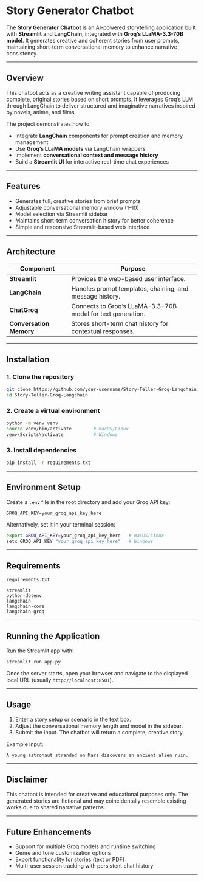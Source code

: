 
# Story Generator Chatbot

The **Story Generator Chatbot** is an AI-powered storytelling application built with **Streamlit** and **LangChain**, integrated with **Groq’s LLaMA-3.3-70B model**.
It generates creative and coherent stories from user prompts, maintaining short-term conversational memory to enhance narrative consistency.

---

## Overview

This chatbot acts as a creative writing assistant capable of producing complete, original stories based on short prompts.
It leverages Groq’s LLM through LangChain to deliver structured and imaginative narratives inspired by novels, anime, and films.

The project demonstrates how to:

* Integrate **LangChain** components for prompt creation and memory management
* Use **Groq’s LLaMA models** via LangChain wrappers
* Implement **conversational context and message history**
* Build a **Streamlit UI** for interactive real-time chat experiences

---

## Features

* Generates full, creative stories from brief prompts
* Adjustable conversational memory window (1–10)
* Model selection via Streamlit sidebar
* Maintains short-term conversation history for better coherence
* Simple and responsive Streamlit-based web interface

---

## Architecture

| Component               | Purpose                                                     |
| ----------------------- | ----------------------------------------------------------- |
| **Streamlit**           | Provides the web-based user interface.                      |
| **LangChain**           | Handles prompt templates, chaining, and message history.    |
| **ChatGroq**            | Connects to Groq’s LLaMA-3.3-70B model for text generation. |
| **Conversation Memory** | Stores short-term chat history for contextual responses.    |

---

## Installation

### 1. Clone the repository

```bash
git clone https://github.com/your-username/Story-Teller-Groq-Langchain.git
cd Story-Teller-Groq-Langchain
```

### 2. Create a virtual environment

```bash
python -m venv venv
source venv/bin/activate        # macOS/Linux
venv\Scripts\activate           # Windows
```

### 3. Install dependencies

```bash
pip install -r requirements.txt
```

---

## Environment Setup

Create a `.env` file in the root directory and add your Groq API key:

```
GROQ_API_KEY=your_groq_api_key_here
```

Alternatively, set it in your terminal session:

```bash
export GROQ_API_KEY=your_groq_api_key_here   # macOS/Linux
setx GROQ_API_KEY "your_groq_api_key_here"   # Windows
```

---

## Requirements

`requirements.txt`

```
streamlit
python-dotenv
langchain
langchain-core
langchain-groq
```

---

## Running the Application

Run the Streamlit app with:

```bash
streamlit run app.py
```

Once the server starts, open your browser and navigate to the displayed local URL (usually `http://localhost:8501`).

---

## Usage

1. Enter a story setup or scenario in the text box.
2. Adjust the conversational memory length and model in the sidebar.
3. Submit the input. The chatbot will return a complete, creative story.

Example input:

```
A young astronaut stranded on Mars discovers an ancient alien ruin.
```

---

## Disclaimer

This chatbot is intended for creative and educational purposes only.
The generated stories are fictional and may coincidentally resemble existing works due to shared narrative patterns.

---

## Future Enhancements

* Support for multiple Groq models and runtime switching
* Genre and tone customization options
* Export functionality for stories (text or PDF)
* Multi-user session tracking with persistent chat history

---
